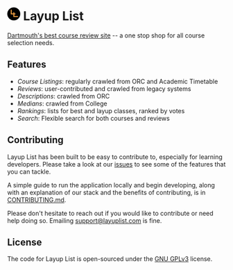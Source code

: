 # <img src="https://raw.githubusercontent.com/layuplist/layup-list/master/layup_list/static/img/logo-sm.png" width=30> Layup List

<a href="https://www.layuplist.com/">Dartmouth's best course review site</a> -- a one stop shop for all course selection needs.

Features
--------

* *Course Listings*: regularly crawled from ORC and Academic Timetable
* *Reviews*: user-contributed and crawled from legacy systems
* *Descriptions*: crawled from ORC
* *Medians*: crawled from College
* *Rankings*: lists for best and layup classes, ranked by votes
* *Search*: Flexible search for both courses and reviews


Contributing
------------

Layup List has been built to be easy to contribute to, especially for learning developers. Please take a look at our <a href="https://github.com/layuplist/layup-list/issues">issues</a> to see some of the features that you can tackle. 

A simple guide to run the application locally and begin developing, along with an explanation of our stack and the benefits of contributing, is in <a href="https://raw.githubusercontent.com/layuplist/layup-list/master/CONTRIBUTING.md">CONTRIBUTING.md</a>.

Please don't hesitate to reach out if you would like to contribute or need help doing so. Emailing <a href="mailto:support@layuplist.com">support@layuplist.com</a> is fine.

License
-------

The code for Layup List is open-sourced under the <a href="https://raw.githubusercontent.com/layuplist/layup-list/master/LICENSE">GNU GPLv3</a> license.
